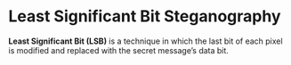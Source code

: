 # Least Significant Bit Steganography
**Least Significant Bit (LSB)** is a technique in which the last bit of each pixel is modified and replaced with the secret message’s data bit.
